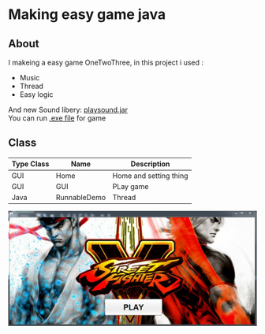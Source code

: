  # Making easy game java

## About
I makeing a easy game OneTwoThree, in this project i used :
<ul>
  <li>Music</li>
  <li>Thread</li>
  <li>Easy logic</li>
</ul>  

And new Sound libery: [playsound.jar](./../lib) <br>
You can run [.exe file](./../../dist/) for game <br>
## Class 

| Type Class | Name | Description |
| ------------ | ------ | ---------------------- |
| GUI | Home | Home and setting thing |
| GUI | GUI | PLay game |
| Java | RunnableDemo | Thread |


<div>
<img src="Demo.PNG" >
</div>
